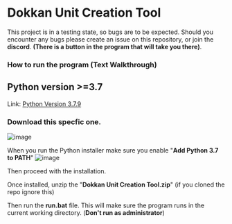 # Dokkan Unit Creation Tool



This project is in a testing state, so bugs are to be expected. Should you encounter any bugs please create an issue on this repository, or join the **discord**. **(There is a button in the program that will take you there)**.

### How to run the program (Text Walkthrough)  

**Python version >=3.7**  
---

Link: [Python Version 3.7.9](https://www.python.org/downloads/release/python-379/)

### Download this specfic one.
![image](https://github.com/TheRagingRyan/Dokkan-Unit-Creation-Tool/assets/30947607/d2929809-4066-4e8f-9af3-c1b44efc7276)


When you run the Python installer make sure you enable "**Add Python 3.7 to PATH**"
![image](https://github.com/TheRagingRyan/Dokkan-Unit-Creation-Tool/assets/30947607/86dc9386-1348-4c8e-83d3-39d8961b414b)

Then proceed with the installation.  

Once installed, unzip the "**Dokkan Unit Creation Tool.zip**" (if you cloned the repo ignore this)  

Then run the **run.bat** file. This will make sure the program runs in the current working directory. (**Don't run as administrator**)
